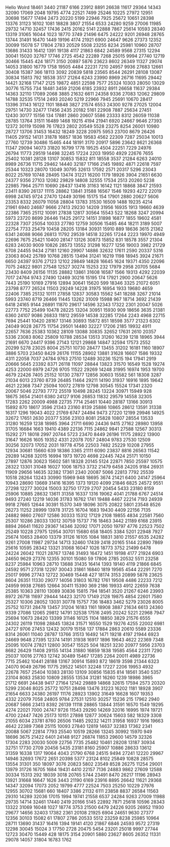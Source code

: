 Hello Wolrd
18461
3440
21187
6166
23912
8891
26638
11617
29364
14343
32090
17069
2048
19795
4774
22521
7499
25246
10225
27972
12951
30698
15677
17494
2473
20220
5199
22946
7925
25672
10651
28398
13376
31123
16102
1081
18828
3807
21554
6533
24280
9259
27006
11985
29732
14710
32457
17436
2415
20162
5141
22888
7867
25614
10593
28340
13319
31065
16044
1023
18770
3749
21496
6475
24222
9201
26948
28765
13744
31491
16470
1449
19196
4174
21921
6900
24647
9626
27373
12352
30099
15078
57
17804
2783
20529
5508
23255
8234
25981
10960
28707
13686
31433
16412
1391
19138
4117
21863
6842
24589
9568
27315
12294
30041
15020
32767
17746
2725
4542
22289
7268
25015
9994
27740
12719
30466
15445
424
18171
3150
20897
5876
23623
8602
26349
11327
29074
14053
31800
16779
1758
19505
4484
22231
7210
24957
9936
27683
12661
30408
15387
366
18113
3092
20839
5818
23565
8544
26291
28108
13087
30834
15813
792
18538
3517
21264
6243
23990
8969
26716
11695
29442
14421
32168
17147
2125
19872
4851
22598
7577
25324
10303
28050
13029
30776
15755
734
18481
3459
21206
6185
23932
8911
26658
11637
29384
14363
32110
17089
2068
3885
21632
6611
24358
9336
27083
12062
29809
14788
32535
17514
2493
20240
5219
22966
7945
25691
10670
28417
13396
31143
16122
1101
18848
3827
21574
6553
24300
9278
27025
12004
29751
14730
32477
17456
2435
20182
5161
22908
7887
25634
27451
12430
30177
15156
134
17881
2860
20607
5586
23333
8312
26059
11038
28785
13764
31511
16489
1468
19215
4194
21941
6920
24667
9646
27393
12372
30119
15098
76
17823
2802
20549
5528
23275
8254
26001
10980
28727
13706
31453
16432
18249
3228
20975
5953
23700
8679
26426
11405
29152
14131
31878
16857
1836
19583
4562
22309
7287
25034
10013
27760
12739
30486
15465
444
18191
3170
20917
5896
23642
8621
26368
11347
29094
14073
31820
16799
1778
19525
4504
22251
7229
24976
26794
11773
29519
14498
32245
17224
2203
19950
4929
22676
7655
25402
10381
28128
13107
30853
15832
811
18558
3537
21284
6263
24010
8989
26736
11715
29462
14440
32187
17166
2145
19892
4871
22618
7597
25344
10323
28070
13049
30795
32613
17592
2571
20317
5296
23043
8022
25769
10748
28495
13474
31221
16200
1179
18926
3904
21651
6630
24377
9356
27103
12082
29829
14808
32555
17534
2513
20260
5238
22985
7964
25711
10690
28437
13416
31163
16142
1121
18868
3847
21593
23411
8390
26137
11115
28862
13841
31588
16567
1546
19293
4272
22019
6998
24745
9724
27470
12449
30196
15175
154
17901
2880
20627
5606
23353
8332
26079
11058
28804
13783
31530
16509
1488
19235
4214
21961
6940
24687
9666
27413
29230
14209
31956
16935
1913
19660
4639
22386
7365
25112
10091
27838
12817
30564
15543
522
18268
3247
20994
5973
23720
8699
26446
11425
29172
14151
31898
16877
1855
19602
4581
22328
7307
25054
10033
27780
12759
30506
15485
464
18211
3189
5007
22754
7733
25479
10458
28205
13184
30931
15910
889
18636
3615
21362
6341
24088
9066
26813
11792
29539
14518
32265
17244
2223
19970
4949
22696
7675
25421
10400
28147
13126
30873
15852
831
18578
3557
21304
6283
24030
9009
10826
28573
13552
31298
16277
1256
19003
3982
21729
6708
24455
9434
27181
12160
29907
14886
32632
17611
2590
20337
5316
23063
8042
25789
10768
28515
13494
31241
16219
1198
18945
3924
21671
6650
24397
9376
27123
12102
29849
14828
16645
1624
19371
4350
22096
7075
24822
9801
27548
12527
30274
15253
232
17979
2958
20705
5684
23430
8409
26156
11135
28882
13861
31608
16587
1566
19313
4292
22039
7017
24764
9743
27490
12469
30216
15195
174
17921
2900
20647
5626
7443
25190
10169
27916
12894
30641
15620
599
18346
3325
21072
6051
23798
8777
26524
11503
29249
14228
31975
16954
1933
19680
4659
22406
7385
25132
10111
27858
12837
30583
15562
541
18288
3267
21014
5993
23740
8719
26466
11445
13262
31009
15988
967
18714
3692
21439
6418
24165
9144
26891
11870
29617
14596
32343
17322
2301
20047
5026
22773
7752
25499
10478
28225
13204
30951
15930
909
18656
3635
21381
6360
24107
9086
26833
11812
29559
14538
32285
17264
2243
4968
22715
7694
25441
10420
28167
13146
30893
15872
851
18598
3577
21323
6302
24049
9028
26775
11754
29501
14480
32227
17206
2185
19932
4911
22657
7636
25383
10362
28109
13088
30835
32652
17631
2610
20357
5336
23083
8062
25809
10788
28534
13513
31260
16239
1218
18965
3944
21691
6670
24417
9396
27143
12121
29868
14847
32594
17573
2552
20299
5278
23025
8004
25751
10730
28477
13455
31202
16181
1160
18907
3886
5703
23450
8429
26176
11155
28902
13881
31628
16607
1586
19332
4311
22058
7037
24784
9763
27510
12489
30236
15215
194
17941
2919
20666
5645
23392
8371
26118
11097
28844
13823
31570
16549
1528
19274
4253
22000
6979
24726
9705
11522
29269
14248
31995
16974
1953
19700
4679
22426
7405
25152
10130
27877
12856
30603
15582
561
18308
3287
21034
6013
23760
8739
26485
11464
29211
14190
31937
16916
1895
19642
4621
22368
7347
25094
10072
27819
12798
30545
15524
17341
2320
20067
5046
22793
7772
25519
10498
28245
13224
30971
15949
928
18675
3654
21401
6380
24127
9106
26853
11832
29579
14558
32305
17283
2262
20009
4988
22735
7714
25461
10440
28187
13166
30913
15892
870
18617
3596
21343
23160
8139
25886
10865
28612
13591
31338
16317
1296
19043
4022
21769
6747
24494
9473
27220
12199
29946
14925
32672
17651
2630
20377
5356
23103
8081
25828
10807
28554
13533
31280
16259
1238
18985
3964
21711
6690
24436
9415
27162
28980
13958
31705
16684
1663
19410
4389
22136
7115
24862
9841
27588
12567
30313
15292
271
18018
2997
20744
5723
23470
8449
26196
11175
28922
13900
31647
16626
1605
19352
4331
22078
7057
24804
9783
27530
12509
30256
32073
17052
2031
19778
4756
22503
7482
25229
10208
27955
12934
30681
15660
639
18386
3365
21111
6090
23837
8816
26563
11542
29289
14268
32015
16994
1973
19720
4698
22445
7424
25171
10150
27897
12876
30623
15602
581
18328
20145
5124
22871
7850
25597
10575
28322
13301
31048
16027
1006
18753
3732
21479
6458
24205
9184
26931
11909
29656
14635
32382
17361
2340
20087
5066
22813
7792
25539
10518
28264
13243
30990
15969
948
18695
3674
21421
6400
24147
25964
10943
28690
13669
31416
16395
1373
19120
4099
21846
6825
24572
9551
27298
12277
30024
15003
32750
17729
2707
20454
5433
23180
8159
25906
10885
28632
13611
31358
16337
1316
19062
4041
21788
6767
24514
9493
27240
12219
14036
31783
16762
1741
19488
4467
22214
7193
24939
9918
27665
12644
30391
15370
349
18096
3075
20822
5801
23548
8526
26273
11252
28999
13978
31725
16704
1683
19430
4409
22156
7135
24882
9860
27607
12586
30333
15312
17129
2108
19855
4834
22581
7560
25307
10286
28033
13012
30759
15737
716
18463
3442
21189
6168
23915
8894
26641
11620
29367
14346
32092
17071
2050
19797
4776
22523
7502
25249
10228
27975
12954
30701
15680
658
18405
3384
5201
22948
7927
25674
10653
28400
13379
31126
16105
1084
18831
3810
21557
6535
24282
9261
27008
11987
29734
14713
32460
17439
2418
20165
5144
22890
7869
25616
10595
28342
13321
31068
16047
1026
18773
3752
21499
6478
24224
26042
11021
28767
13746
31493
16472
1451
19198
4177
21924
6903
24650
9629
27376
12355
30101
15080
59
17806
2785
20532
5511
23258
8237
25984
10963
28710
13688
31435
16414
1393
19140
4119
21866
6845
24592
9571
27318
12297
30043
31861
16840
1819
19565
4544
22291
7270
25017
9996
27743
12722
30469
15448
427
18174
3153
20899
5878
23625
8604
26351
11330
29077
14056
31803
16782
1761
19508
4486
22233
7212
24959
9938
27685
12664
30411
15390
369
2186
19933
4912
22659
7638
25385
10363
28110
13089
30836
15815
794
18541
3520
21267
6246
23993
8972
26718
11697
29444
14423
32170
17149
2128
19875
4854
22601
7580
25327
10306
28052
13031
30778
15757
736
18483
3462
5279
23026
8005
25752
10731
28478
13457
31204
16183
1161
18908
3887
21634
6613
24360
9339
27086
12065
29812
14791
32538
17516
2495
20242
5221
22968
7947
25694
10673
28420
13399
31146
16125
1104
18850
3829
21576
6555
24302
26119
11098
28845
13824
31571
16550
1529
19276
4255
22002
6981
24727
9706
27453
12432
30179
15158
137
17884
2863
20610
5589
23336
8314
26061
11040
28787
13766
31513
16492
1471
19218
4197
21944
6923
24669
9648
27395
12374
14191
31938
16917
1896
19643
4622
22369
7348
25095
10074
27821
12800
30547
15525
504
18251
3230
20977
5956
23703
8682
26429
11408
29155
14134
31880
16859
1838
19585
4564
22311
7290
25037
10016
27763
12742
30489
15467
17285
2264
20011
4989
22736
7715
25462
10441
28188
13167
30914
15893
872
18619
3598
21344
6323
24070
9049
26796
11775
29522
14501
32248
17227
2206
19953
4932
22678
7657
25404
10383
28130
13109
30856
15835
814
18561
3540
5357
23104
8083
25830
10809
28555
13534
31281
16260
1239
18986
3965
21712
6691
24438
9417
27164
12142
29889
14868
32615
17594
2573
20320
5299
23046
8025
25772
10751
28498
13476
31223
16202
1181
18928
3907
21654
6633
24380
26197
11176
28923
13902
31649
16628
1607
19353
4332
22079
7058
24805
9784
27531
12510
30257
15236
215
17962
2940
20687
5666
23413
8392
26139
11118
28865
13844
31591
16570
1549
19295
4274
22021
7000
24747
9726
11543
29290
14269
32016
16995
1974
19721
4700
22447
7426
25173
10151
27898
12877
30624
15603
582
18329
3308
21055
6034
23781
8760
26506
11485
29232
14211
31958
16937
1916
19663
4642
22389
7368
25115
10093
27840
12819
14637
32383
17362
2341
20088
5067
22814
7793
25540
10519
28266
13245
30992
15970
949
18696
3675
21422
6401
24148
9127
26874
11853
29600
14579
32326
17304
2283
20030
5009
22756
7735
25482
10461
28208
13187
30934
32751
17730
2709
20456
5435
23181
8160
25907
10886
28633
13612
31359
16338
1317
19064
4043
21790
6768
24515
9494
27241
12220
29967
14946
32693
17672
2651
20398
5377
23124
8102
25849
10828
28575
13554
31301
350
18097
3076
20823
5802
23549
8528
26275
11254
29001
13979
31726
16705
1684
19431
4410
22157
7136
24883
9862
27609
12588
30334
15313
292
18039
3018
20765
5744
23491
8470
26217
11196
28943
13921
31668
16647
1626
3443
21190
6169
23916
8895
26642
11621
29368
14347
32094
17073
2052
19799
4777
22524
7503
25250
10229
27976
12955
30702
15681
660
18407
3386
21132
6111
23858
8837
26584
11563
29310
14289
32036
17015
1994
19741
21558
6537
24284
9263
27009
11988
29735
14714
32461
17440
2419
20166
5145
22892
7871
25618
10596
28343
13322
31069
16048
1027
18774
3753
21500
6479
24226
9205
26952
11930
29677
14656
32403
17382
2361
20108
21925
6904
24651
9630
27377
12356
30103
15082
61
17807
2786
20533
5512
23259
8238
25985
10964
28711
13690
31437
16416
1394
19141
4120
21867
6846
24593
9572
27319
12298
30045
15024
3
17750
2728
20475
5454
23201
25018
9997
27744
12723
30470
15449
428
18175
3154
20901
5880
23627
8605
26352
11331
29078
14057
31804
16783
1762
